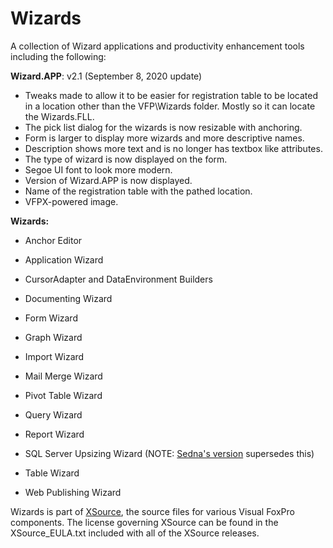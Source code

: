 # Wizards
A collection of Wizard applications and productivity enhancement tools including the following:

**Wizard.APP**: v2.1 (September 8, 2020 update)

* Tweaks made to allow it to be easier for registration table to be located in a location other than the VFP\Wizards folder. Mostly so it can locate the Wizards.FLL.
* The pick list dialog for the wizards is now resizable with anchoring.
* Form is larger to display more wizards and more descriptive names.
* Description shows more text and is no longer has textbox like attributes.
* The type of wizard is now displayed on the form.
* Segoe UI font to look more modern.
* Version of Wizard.APP is now displayed.
* Name of the registration table with the pathed location.
* VFPX-powered image.


**Wizards:**
* Anchor Editor

* Application Wizard

* CursorAdapter and DataEnvironment Builders

* Documenting Wizard

* Form Wizard

* Graph Wizard

* Import Wizard

* Mail Merge Wizard

* Pivot Table Wizard

* Query Wizard

* Report Wizard

* SQL Server Upsizing Wizard (NOTE: [Sedna's version](https://github.com/UpsizingWizard) supersedes this)

* Table Wizard

* Web Publishing Wizard 

Wizards is part of [XSource](https://github.com/VFPX/XSource), the source files for various Visual FoxPro components. The license governing XSource can be found in the XSource_EULA.txt included with all of the XSource releases.
